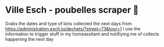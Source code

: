 # Ville Esch - poubelles scraper 🚮
Grabs the dates and type of bins collected the next days from https://administration.esch.lu/dechets/?street=73&tour=1
I use the information to trigger stuff in my homeassitant and notifiying me of collects happening the next day
